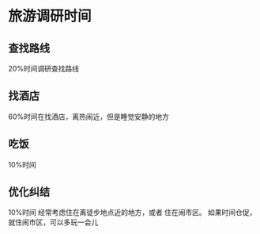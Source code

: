 # 旅游调研时间
## 查找路线
20%时间调研查找路线
## 找酒店
60%时间在找酒店，离热闹近，但是睡觉安静的地方
## 吃饭
10%时间
## 优化纠结
10%时间
经常考虑住在离徒步地点近的地方，或者
住在闹市区。
如果时间仓促，就住闹市区，可以多玩一会儿